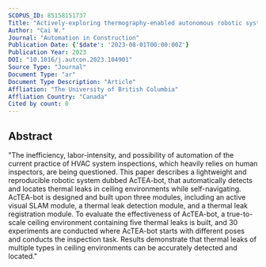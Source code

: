 ```yaml
---
SCOPUS_ID: 85158151737
Title: "Actively-exploring thermography-enabled autonomous robotic system for detecting and registering HVAC thermal leaks"
Author: "Cai W."
Journal: "Automation in Construction"
Publication Date: {'$date': '2023-08-01T00:00:00Z'}
Publication Year: 2023
DOI: "10.1016/j.autcon.2023.104901"
Source Type: "Journal"
Document Type: "ar"
Document Type Description: "Article"
Affliation: "The University of British Columbia"
Affliation Country: "Canada"
Cited by count: 0
---
```


## Abstract
"The inefficiency, labor-intensity, and possibility of automation of the current practice of HVAC system inspections, which heavily relies on human inspectors, are being questioned. This paper describes a lightweight and reproducible robotic system dubbed AcTEA-bot, that automatically detects and locates thermal leaks in ceiling environments while self-navigating. AcTEA-bot is designed and built upon three modules, including an active visual SLAM module, a thermal leak detection module, and a thermal leak registration module. To evaluate the effectiveness of AcTEA-bot, a true-to-scale ceiling environment containing five thermal leaks is built, and 30 experiments are conducted where AcTEA-bot starts with different poses and conducts the inspection task. Results demonstrate that thermal leaks of multiple types in ceiling environments can be accurately detected and located."
